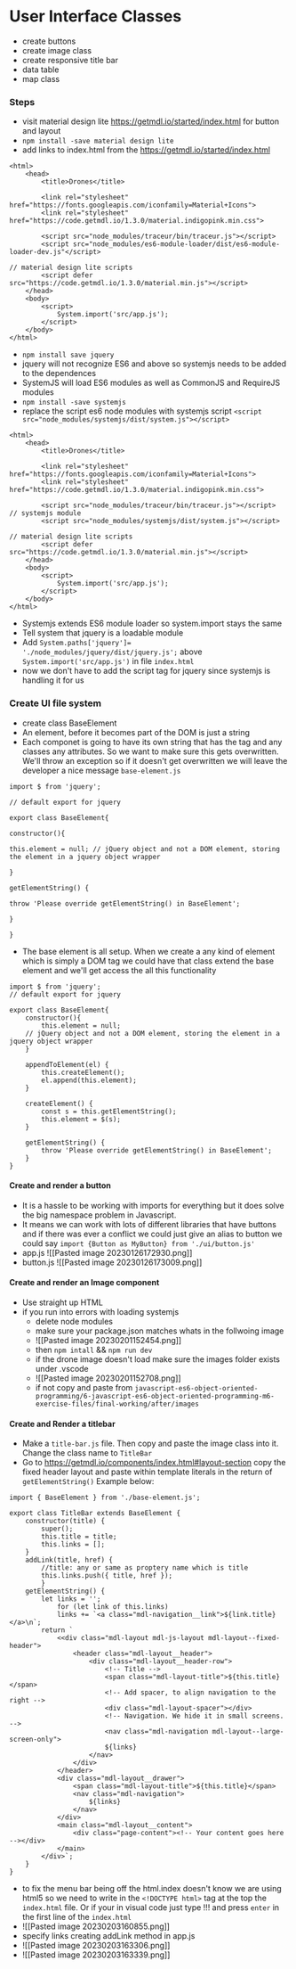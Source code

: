 # User Interface Classes

- create buttons
- create image class
- create responsive title bar
- data table
- map class
### Steps
- visit material design lite https://getmdl.io/started/index.html for button and layout
- `npm install -save material design lite`
- add links to index.html from the https://getmdl.io/started/index.html
```
<html>
	<head>
		<title>Drones</title>

		<link rel="stylesheet" href="https://fonts.googleapis.com/iconfamily=Material+Icons">
		<link rel="stylesheet" href="https://code.getmdl.io/1.3.0/material.indigopink.min.css">

		<script src="node_modules/traceur/bin/traceur.js"></script>
		<script src="node_modules/es6-module-loader/dist/es6-module-loader-dev.js"</script>

// material design lite scripts
		<script defer src="https://code.getmdl.io/1.3.0/material.min.js"></script>
	</head>
	<body>
		<script>
			System.import('src/app.js');
		</script>
	</body>
</html>
```
- `npm install save jquery`
- jquery will not recognize ES6 and above so systemjs needs to be added to the dependences
- SystemJS will load ES6 modules as well as CommonJS and RequireJS modules
- `npm install -save systemjs`
- replace the script es6 node modules with systemjs script `<script src="node_modules/systemjs/dist/system.js"></script>`
```
<html>
	<head>
		<title>Drones</title>

		<link rel="stylesheet" href="https://fonts.googleapis.com/iconfamily=Material+Icons">
		<link rel="stylesheet" href="https://code.getmdl.io/1.3.0/material.indigopink.min.css">

		<script src="node_modules/traceur/bin/traceur.js"></script>
// systemjs module
		<script src="node_modules/systemjs/dist/system.js"></script>

// material design lite scripts
		<script defer src="https://code.getmdl.io/1.3.0/material.min.js"></script>
	</head>
	<body>
		<script>
			System.import('src/app.js');
		</script>
	</body>
</html>
```
- Systemjs extends ES6 module loader so system.import stays the same
- Tell system that jquery is a loadable module
- Add `System.paths['jquery']= './node_modules/jquery/dist/jquery.js';` above `System.import('src/app.js')` in file `index.html`
- now we don't have to add the script tag for jquery since systemjs is handling it for us
### Create UI file system
- create class BaseElement
- An element, before it becomes part of the DOM is just a string 
- Each componet is going to have its own string that has the tag and any classes any attributes. So we want to make sure this gets overwritten. We'll throw an exception so if it doesn't get overwritten we will leave the developer a nice message
`base-element.js`
```
import $ from 'jquery';

// default export for jquery

export class BaseElement{

constructor(){

this.element = null; // jQuery object and not a DOM element, storing the element in a jquery object wrapper

}

getElementString() {

throw 'Please override getElementString() in BaseElement';

}

}
```
- The base element is all setup. When we create a any kind of element which is simply a DOM tag we could have that class extend the base element and we'll get access the all this functionality
```
import $ from 'jquery';
// default export for jquery

export class BaseElement{
	constructor(){
		this.element = null; 
	// jQuery object and not a DOM element, storing the element in a jquery object wrapper
	}

	appendToElement(el) {
		this.createElement();
		el.append(this.element);
	}
	
	createElement() {
		const s = this.getElementString();
		this.element = $(s);
	}

	getElementString() {
		throw 'Please override getElementString() in BaseElement';
	}
}
```

#### Create and render a button
- It is a hassle to be working with imports for everything but it does solve the big namespace problem in Javascript.
- It means we can work with lots of different libraries that have buttons and if there was ever a conflict we could just give an alias to button we could say `import {Button as MyButton} from './ui/button.js'`
- app.js ![[Pasted image 20230126172930.png]]
- button.js ![[Pasted image 20230126173009.png]]
#### Create and render an Image component
- Use straight up HTML
- if you run into errors with loading systemjs 
	- delete node modules 
	- make sure your package.json matches whats in the follwoing image
	- ![[Pasted image 20230201152454.png]]
	- then `npm intall` && `npm run dev`
	- if the drone image doesn't load make sure the images folder exists under .vscode 
	- ![[Pasted image 20230201152708.png]]
	- if not copy and paste from `javascript-es6-object-oriented-programming/6-javascript-es6-object-oriented-programming-m6-exercise-files/final-working/after/images`
#### Create and Render a titlebar


- Make a `title-bar.js` file. Then copy and paste the image class into it. Change the class name to `TitleBar` 
- Go to https://getmdl.io/components/index.html#layout-section copy the fixed header layout and paste within template literals in the return of `getElementString()`
Example below:
```
import { BaseElement } from './base-element.js';

export class TitleBar extends BaseElement {
	constructor(title) {
		super();
		this.title = title;
		this.links = [];
	}
	addLink(title, href) {
		//title: any or same as proptery name which is title
		this.links.push({ title, href });
		}
	getElementString() {
		let links = '';
			for (let link of this.links)
			links += `<a class="mdl-navigation__link">${link.title}</a>\n`;
		return `
			<<div class="mdl-layout mdl-js-layout mdl-layout--fixed-header">
				<header class="mdl-layout__header">
					<div class="mdl-layout__header-row">
						<!-- Title -->
						<span class="mdl-layout-title">${this.title}</span>
						<!-- Add spacer, to align navigation to the right -->
						<div class="mdl-layout-spacer"></div>	
						<!-- Navigation. We hide it in small screens. -->	
						<nav class="mdl-navigation mdl-layout--large-screen-only">	
						${links}
					</nav>	
				</div>	
			</header>	
			<div class="mdl-layout__drawer">	
				<span class="mdl-layout-title">${this.title}</span>	
				<nav class="mdl-navigation">	
					${links}	
				</nav>	
			</div>	
			<main class="mdl-layout__content">	
				<div class="page-content"><!-- Your content goes here --></div>	
			</main>
		</div>`;
	}
}
```
- to fix the menu bar being off the html.index doesn't know we are using html5 so we need to write in the `<!DOCTYPE html>` tag  at the top the `index.html` file. Or if your in visual code just type !!! and press `enter` in the first line of the `index.html` 
- ![[Pasted image 20230203160855.png]]
- specify links creating addLink method in app.js
- ![[Pasted image 20230203163306.png]]
- ![[Pasted image 20230203163339.png]]